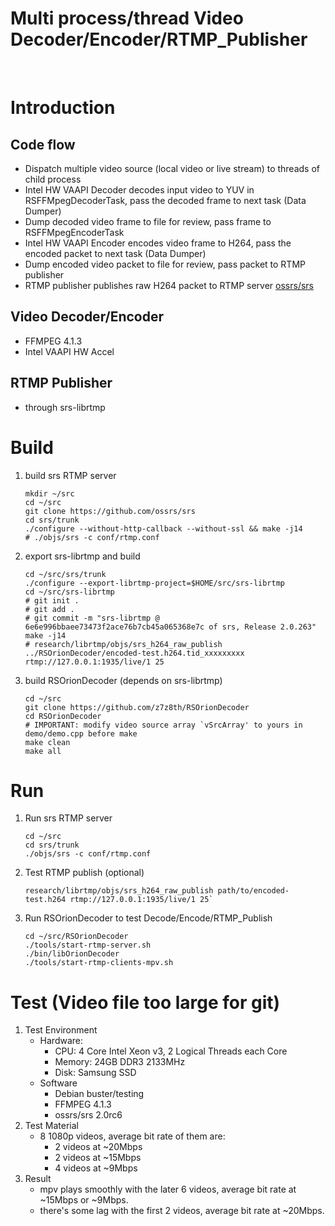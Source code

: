 # Multi process/thread Video Decoder/Encoder/RTMP_Publisher
<br />

Introduction
===
Code flow
---
* Dispatch multiple video source (local video or live stream) to threads of child process
* Intel HW VAAPI Decoder decodes input video to YUV in RSFFMpegDecoderTask, pass the decoded frame to next task (Data Dumper)
* Dump decoded video frame to file for review, pass frame to RSFFMpegEncoderTask
* Intel HW VAAPI Encoder encodes video frame to H264, pass the encoded packet to next task (Data Dumper)
* Dump encoded video packet to file for review, pass packet to RTMP publisher
* RTMP publisher publishes raw H264 packet to RTMP server [ossrs/srs](https://github.com/ossrs/srs)

Video Decoder/Encoder
---
* FFMPEG 4.1.3
* Intel VAAPI HW Accel

RTMP Publisher
---
* through srs-librtmp

Build
===
1. build srs RTMP server
    ```shell
    mkdir ~/src
    cd ~/src
    git clone https://github.com/ossrs/srs
    cd srs/trunk
    ./configure --without-http-callback --without-ssl && make -j14
    # ./objs/srs -c conf/rtmp.conf
    ```
2. export srs-librtmp and build
    ```shell
    cd ~/src/srs/trunk
    ./configure --export-librtmp-project=$HOME/src/srs-librtmp
    cd ~/src/srs-librtmp
    # git init .
    # git add .
    # git commit -m "srs-librtmp @ 6e6e996bbaee73473f2ace76b7cb45a065368e7c of srs, Release 2.0.263"
    make -j14
    # research/librtmp/objs/srs_h264_raw_publish ../RSOrionDecoder/encoded-test.h264.tid_xxxxxxxxx rtmp://127.0.0.1:1935/live/1 25
    ```
3. build RSOrionDecoder (depends on srs-librtmp)
    ```shell
    cd ~/src
    git clone https://github.com/z7z8th/RSOrionDecoder
    cd RSOrionDecoder
    # IMPORTANT: modify video source array `vSrcArray' to yours in demo/demo.cpp before make
    make clean
    make all
    ```

Run
===
1. Run srs RTMP server
    ```shell
    cd ~/src
    cd srs/trunk
    ./objs/srs -c conf/rtmp.conf
    ```
2. Test RTMP publish (optional)
    ```
    research/librtmp/objs/srs_h264_raw_publish path/to/encoded-test.h264 rtmp://127.0.0.1:1935/live/1 25`
    ```
3. Run RSOrionDecoder to test Decode/Encode/RTMP_Publish
    ```shell
    cd ~/src/RSOrionDecoder
    ./tools/start-rtmp-server.sh
    ./bin/libOrionDecoder
    ./tools/start-rtmp-clients-mpv.sh
    ```

Test (Video file too large for git)
===
1. Test Environment
    * Hardware:
      * CPU: 4 Core Intel Xeon v3, 2 Logical Threads each Core
      * Memory: 24GB DDR3 2133MHz
      * Disk: Samsung SSD
    * Software
      * Debian buster/testing
      * FFMPEG 4.1.3
      * ossrs/srs 2.0rc6
2. Test Material
    * 8 1080p videos, average bit rate of them are:
      * 2 videos at ~20Mbps
      * 2 videos at ~15Mbps
      * 4 videos at ~9Mbps
3. Result
    * mpv plays smoothly with the later 6 videos, average bit rate at ~15Mbps or ~9Mbps.
    * there's some lag with the first 2 videos, average bit rate at ~20Mbps.
